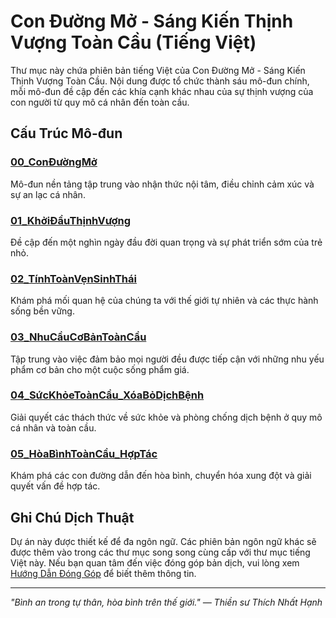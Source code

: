 # Con Đường Mở - Sáng Kiến Thịnh Vượng Toàn Cầu (Tiếng Việt)

Thư mục này chứa phiên bản tiếng Việt của Con Đường Mở - Sáng Kiến Thịnh Vượng Toàn Cầu. Nội dung được tổ chức thành sáu mô-đun chính, mỗi mô-đun đề cập đến các khía cạnh khác nhau của sự thịnh vượng của con người từ quy mô cá nhân đến toàn cầu.

## Cấu Trúc Mô-đun

### [00_ConĐườngMở](00_ConĐườngMở/README.md)
Mô-đun nền tảng tập trung vào nhận thức nội tâm, điều chỉnh cảm xúc và sự an lạc cá nhân.

### [01_KhởiĐầuThịnhVượng](01_KhởiĐầuThịnhVượng/README.md)
Đề cập đến một nghìn ngày đầu đời quan trọng và sự phát triển sớm của trẻ nhỏ.

### [02_TínhToànVẹnSinhThái](02_TínhToànVẹnSinhThái/README.md)
Khám phá mối quan hệ của chúng ta với thế giới tự nhiên và các thực hành sống bền vững.

### [03_NhuCầuCơBảnToànCầu](03_NhuCầuCơBảnToànCầu/README.md)
Tập trung vào việc đảm bảo mọi người đều được tiếp cận với những nhu yếu phẩm cơ bản cho một cuộc sống phẩm giá.

### [04_SứcKhỏeToànCầu_XóaBỏDịchBệnh](04_SứcKhỏeToànCầu_XóaBỏDịchBệnh/README.md)
Giải quyết các thách thức về sức khỏe và phòng chống dịch bệnh ở quy mô cá nhân và toàn cầu.

### [05_HòaBìnhToànCầu_HợpTác](05_HòaBìnhToànCầu_HợpTác/README.md)
Khám phá các con đường dẫn đến hòa bình, chuyển hóa xung đột và giải quyết vấn đề hợp tác.

## Ghi Chú Dịch Thuật

Dự án này được thiết kế để đa ngôn ngữ. Các phiên bản ngôn ngữ khác sẽ được thêm vào trong các thư mục song song cùng cấp với thư mục tiếng Việt này. Nếu bạn quan tâm đến việc đóng góp bản dịch, vui lòng xem [Hướng Dẫn Đóng Góp](../CONTRIBUTING.md) để biết thêm thông tin.

---

*"Bình an trong tự thân, hòa bình trên thế giới." — Thiền sư Thích Nhất Hạnh*
